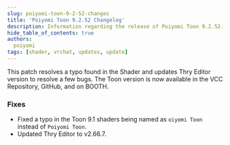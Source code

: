 ```yaml
---
slug: poiyomi-toon-9-2-52-changes
title: 'Poiyomi Toon 9.2.52 Changelog'
description: Information regarding the release of Poiyomi Toon 9.2.52.
hide_table_of_contents: true
authors:
  poiyomi
tags: [shader, vrchat, updates, update]
---
```


This patch resolves a typo found in the Shader and updates Thry Editor version to resolve a few bugs. The Toon version is now available in the VCC Repository, GitHub, and on BOOTH.

### Fixes
- Fixed a typo in the Toon 9.1 shaders being named as `oiyomi Toon` instead of `Poiyomi Toon`.
- Updated Thry Editor to v2.66.7.